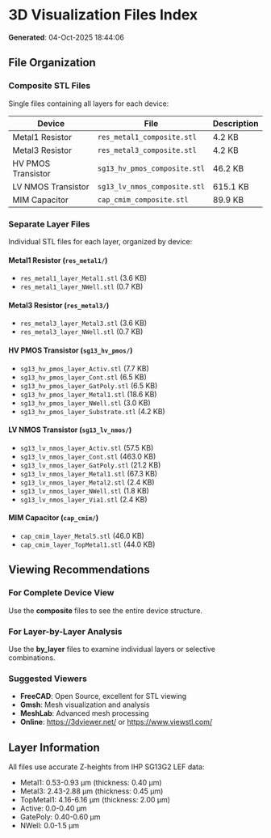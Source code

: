 # 3D Visualization Files Index

**Generated**: 04-Oct-2025 18:44:06

## File Organization

### Composite STL Files

Single files containing all layers for each device:

| Device | File | Description |
|--------|------|-------------|
| Metal1 Resistor | `res_metal1_composite.stl` | 4.2 KB |
| Metal3 Resistor | `res_metal3_composite.stl` | 4.2 KB |
| HV PMOS Transistor | `sg13_hv_pmos_composite.stl` | 46.2 KB |
| LV NMOS Transistor | `sg13_lv_nmos_composite.stl` | 615.1 KB |
| MIM Capacitor | `cap_cmim_composite.stl` | 89.9 KB |

### Separate Layer Files

Individual STL files for each layer, organized by device:

#### Metal1 Resistor (`res_metal1/`)

- `res_metal1_layer_Metal1.stl` (3.6 KB)
- `res_metal1_layer_NWell.stl` (0.7 KB)

#### Metal3 Resistor (`res_metal3/`)

- `res_metal3_layer_Metal3.stl` (3.6 KB)
- `res_metal3_layer_NWell.stl` (0.7 KB)

#### HV PMOS Transistor (`sg13_hv_pmos/`)

- `sg13_hv_pmos_layer_Activ.stl` (7.7 KB)
- `sg13_hv_pmos_layer_Cont.stl` (6.5 KB)
- `sg13_hv_pmos_layer_GatPoly.stl` (6.5 KB)
- `sg13_hv_pmos_layer_Metal1.stl` (18.6 KB)
- `sg13_hv_pmos_layer_NWell.stl` (3.0 KB)
- `sg13_hv_pmos_layer_Substrate.stl` (4.2 KB)

#### LV NMOS Transistor (`sg13_lv_nmos/`)

- `sg13_lv_nmos_layer_Activ.stl` (57.5 KB)
- `sg13_lv_nmos_layer_Cont.stl` (463.0 KB)
- `sg13_lv_nmos_layer_GatPoly.stl` (21.2 KB)
- `sg13_lv_nmos_layer_Metal1.stl` (67.3 KB)
- `sg13_lv_nmos_layer_Metal2.stl` (2.4 KB)
- `sg13_lv_nmos_layer_NWell.stl` (1.8 KB)
- `sg13_lv_nmos_layer_Via1.stl` (2.4 KB)

#### MIM Capacitor (`cap_cmim/`)

- `cap_cmim_layer_Metal5.stl` (46.0 KB)
- `cap_cmim_layer_TopMetal1.stl` (44.0 KB)


## Viewing Recommendations

### For Complete Device View
Use the **composite** files to see the entire device structure.

### For Layer-by-Layer Analysis
Use the **by_layer** files to examine individual layers or selective combinations.

### Suggested Viewers
- **FreeCAD**: Open Source, excellent for STL viewing
- **Gmsh**: Mesh visualization and analysis
- **MeshLab**: Advanced mesh processing
- **Online**: https://3dviewer.net/ or https://www.viewstl.com/

## Layer Information

All files use accurate Z-heights from IHP SG13G2 LEF data:

- Metal1: 0.53-0.93 μm (thickness: 0.40 μm)
- Metal3: 2.43-2.88 μm (thickness: 0.45 μm)
- TopMetal1: 4.16-6.16 μm (thickness: 2.00 μm)
- Active: 0.0-0.40 μm
- GatePoly: 0.40-0.60 μm
- NWell: 0.0-1.5 μm

